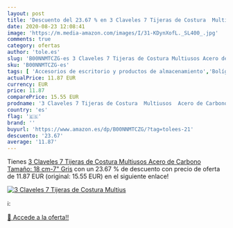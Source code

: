 ```yaml
---
layout: post
title: 'Descuento del 23.67 % en 3 Claveles 7 Tijeras de Costura  Multius'
date: 2020-08-23 12:08:41
image: 'https://m.media-amazon.com/images/I/31-KDynXofL._SL400_.jpg'
comments: true
category: ofertas
author: 'tole.es'
slug: 'B00NNMTCZG-es 3 Claveles 7 Tijeras de Costura Multiusos Acero de Carbono...'
sku: 'B00NNMTCZG-es'
tags: [ 'Accesorios de escritorio y productos de almacenamiento','Bolígrafos, lápices y útiles de escritura','Costura y manualidades','Dibujo','Estuches escolares','Hogar y cocina','Lápices','Marcadores','Material de oficina','Materiales de dibujo','Materiales, organizadores y dispensadores de escritorio','Oficina y papelería','Portaminas','Rotuladores y subrayadores','Subrayadores','tijeras', ]
actualPrice: 11.87 EUR
currency: EUR
price: 11.87
comparePrice: 15.55 EUR
prodname: '3 Claveles 7 Tijeras de Costura  Multiusos  Acero de Carbono   Tamaño: 18 cm-7"   Gris'
country: 'es'
flag: '🇪🇸'
brand: ''
buyurl: 'https://www.amazon.es/dp/B00NNMTCZG/?tag=tolees-21'
descuento: '23.67'
average: '11.87'
---
```


Tienes [3 Claveles 7 Tijeras de Costura  Multiusos  Acero de Carbono   Tamaño: 18 cm-7"   Gris](https://www.amazon.es/dp/B00NNMTCZG/?tag=tolees-21) con un 23.67 % de descuento con precio de oferta de 11.87 EUR (original: 15.55 EUR) en el siguiente enlace!

[![3 Claveles 7 Tijeras de Costura  Multius](https://m.media-amazon.com/images/I/31-KDynXofL._SL400_.jpg)](https://www.amazon.es/dp/B00NNMTCZG/?tag=tolees-21)

ℹ️:


[🛒 Accede a la oferta!!](https://www.amazon.es/dp/B00NNMTCZG/?tag=tolees-21)

